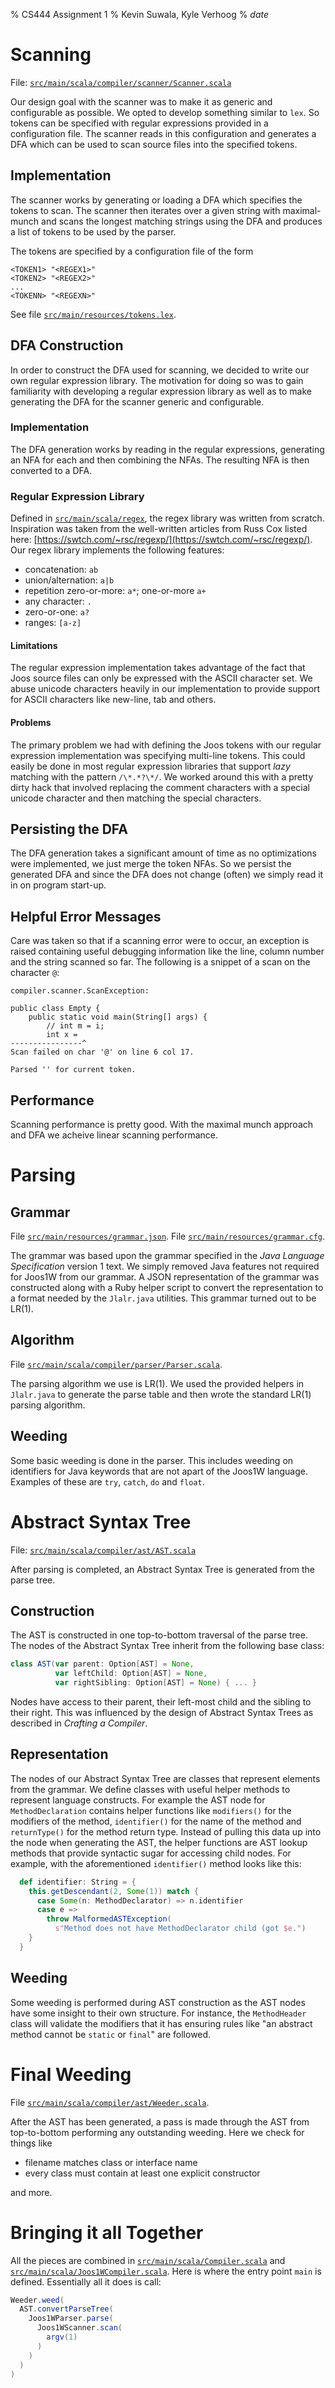 % CS444 Assignment 1
% Kevin Suwala, Kyle Verhoog
% $date$

# Scanning

File: [`src/main/scala/compiler/scanner/Scanner.scala`](https://git.uwaterloo.ca/kgsuwala/cs444-w19-vei/blob/79fd124aff5bcea44a63bc09e5b1841bea6105b4/src/main/scala/compiler/scanner/Scanner.scala)

Our design goal with the scanner was to make it as generic and configurable as
possible. We opted to develop something similar to `lex`. So tokens can be
specified with regular expressions provided in a configuration file. The scanner
reads in this configuration and generates a DFA which can be used to scan source
files into the specified tokens.

## Implementation
The scanner works by generating or loading a DFA which specifies the tokens to
scan. The scanner then iterates over a given string with maximal-munch and scans
the longest matching strings using the DFA and produces a list of tokens to be
used by the parser.

The tokens are specified by a configuration file of the form

```
<TOKEN1> "<REGEX1>"
<TOKEN2> "<REGEX2>"
...
<TOKENN> "<REGEXN>"
```

See file [`src/main/resources/tokens.lex`](https://git.uwaterloo.ca/kgsuwala/cs444-w19-vei/blob/79fd124aff5bcea44a63bc09e5b1841bea6105b4/src/main/resources/tokens.lex).

## DFA Construction

In order to construct the DFA used for scanning, we decided to write our own
regular expression library. The motivation for doing so was to gain familiarity
with developing a regular expression library as well as to make generating the
DFA for the scanner generic and configurable.

### Implementation

The DFA generation works by reading in the regular expressions, generating an
NFA for each and then combining the NFAs. The resulting NFA is then converted to
a DFA.


### Regular Expression Library

Defined in
[`src/main/scala/regex`](https://git.uwaterloo.ca/kgsuwala/cs444-w19-vei/blob/79fd124aff5bcea44a63bc09e5b1841bea6105b4/src/main/scala/regex/Regex.scala),
the regex library was written from scratch.  Inspiration was taken from the
well-written articles from Russ Cox listed here:
[https://swtch.com/~rsc/regexp/](https://swtch.com/~rsc/regexp/). Our regex
library implements the following features:

- concatenation: `ab`
- union/alternation: `a|b`
- repetition zero-or-more: `a*`; one-or-more `a+`
- any character: `.`
- zero-or-one: `a?`
- ranges: `[a-z]`

#### Limitations
The regular expression implementation takes advantage of the fact that Joos source
files can only be expressed with the ASCII character set. We abuse unicode
characters heavily in our implementation to provide support for ASCII characters
like new-line, tab and others.


#### Problems
The primary problem we had with defining the Joos tokens with our regular
expression implementation was specifying multi-line tokens. This could easily
be done in most regular expression libraries that support _lazy_ matching with
the pattern `/\*.*?\*/`. We worked around this with a pretty dirty hack that
involved replacing the comment characters with a special unicode character and
then matching the special characters.

## Persisting the DFA

The DFA generation takes a significant amount of time as no optimizations were
implemented, we just merge the token NFAs. So we persist the generated DFA and
since the DFA does not change (often) we simply read it in on program start-up.

## Helpful Error Messages
Care was taken so that if a scanning error were to occur, an exception is
raised containing useful debugging information like the line, column number and
the string scanned so far. The following is a snippet of a scan on the
character `@`:

```
compiler.scanner.ScanException:

public class Empty {
    public static void main(String[] args) {
        // int m = i;
        int x = 
----------------^
Scan failed on char '@' on line 6 col 17.

Parsed '' for current token.
```


## Performance
Scanning performance is pretty good. With the maximal munch approach and DFA we
acheive linear scanning performance.

# Parsing

## Grammar
File [`src/main/resources/grammar.json`](https://git.uwaterloo.ca/kgsuwala/cs444-w19-vei/blob/79fd124aff5bcea44a63bc09e5b1841bea6105b4/src/main/resources/grammar.json).
File [`src/main/resources/grammar.cfg`](https://git.uwaterloo.ca/kgsuwala/cs444-w19-vei/blob/79fd124aff5bcea44a63bc09e5b1841bea6105b4/src/main/resources/grammar.cfg).

The grammar was based upon the grammar specified in the _Java Language
Specification_ version 1 text. We simply removed Java features not required
for Joos1W from our grammar. A JSON representation of the grammar was
constructed along with a Ruby helper script to convert the representation to a
format needed by the `Jlalr.java` utilities. This grammar turned out to be
LR(1).

## Algorithm
File [`src/main/scala/compiler/parser/Parser.scala`](https://git.uwaterloo.ca/kgsuwala/cs444-w19-vei/blob/79fd124aff5bcea44a63bc09e5b1841bea6105b4/src/main/scala/compiler/parser/Parser.scala).

The parsing algorithm we use is LR(1). We used the provided helpers in
`Jlalr.java` to generate the parse table and then wrote the standard LR(1)
parsing algorithm.

## Weeding
Some basic weeding is done in the parser. This includes weeding on identifiers
for Java keywords that are not apart of the Joos1W language. Examples of these
are `try`, `catch`, `do` and `float`.

# Abstract Syntax Tree

File: [`src/main/scala/compiler/ast/AST.scala`](https://git.uwaterloo.ca/kgsuwala/cs444-w19-vei/blob/79fd124aff5bcea44a63bc09e5b1841bea6105b4/src/main/scala/compiler/ast/AST.scala)

After parsing is completed, an Abstract Syntax Tree is generated from the parse
tree.

## Construction
The AST is constructed in one top-to-bottom traversal of the parse tree. The
nodes of the Abstract Syntax Tree inherit from the following base class:

```scala
class AST(var parent: Option[AST] = None,
          var leftChild: Option[AST] = None,
          var rightSibling: Option[AST] = None) { ... }
```

Nodes have access to their parent, their left-most child and the sibling to
their right. This was  influenced by the design of Abstract Syntax Trees as
described in _Crafting a Compiler_.


## Representation
The nodes of our Abstract Syntax Tree are classes that represent elements from
the grammar. We define classes with useful helper methods to represent language
constructs. For example the AST node for `MethodDeclaration` contains helper
functions like `modifiers()` for the modifiers of the method, `identifier()`
for the name of the method and `returnType()` for the method return type.
Instead of pulling this data up into the node when generating the AST, the
helper functions are AST lookup methods that provide syntactic sugar for
accessing child nodes. For example, with the aforementioned `identifier()`
method looks like this:

```scala
  def identifier: String = {
    this.getDescendant(2, Some(1)) match {
      case Some(n: MethodDeclarator) => n.identifier
      case e =>
        throw MalformedASTException(
          s"Method does not have MethodDeclarator child (got $e.")
    }
  }
```

## Weeding
Some weeding is performed during AST construction as the AST nodes
have some insight to their own structure. For instance, the
`MethodHeader` class will validate the modifiers that it has
ensuring rules like "an abstract method cannot be `static` or
`final`" are followed.


# Final Weeding

File [`src/main/scala/compiler/ast/Weeder.scala`](https://git.uwaterloo.ca/kgsuwala/cs444-w19-vei/blob/79fd124aff5bcea44a63bc09e5b1841bea6105b4/src/main/scala/compiler/ast/Weeder.scala).

After the AST has been generated, a pass is made through the AST from
top-to-bottom performing any outstanding weeding. Here we check for things like

- filename matches class or interface name
- every class must contain at least one explicit constructor

and more.

# Bringing it all Together
All the pieces are combined in
[`src/main/scala/Compiler.scala`](https://git.uwaterloo.ca/kgsuwala/cs444-w19-vei/blob/79fd124aff5bcea44a63bc09e5b1841bea6105b4/src/main/scala/compiler/Compiler.scala)
and
[`src/main/scala/Joos1WCompiler.scala`](https://git.uwaterloo.ca/kgsuwala/cs444-w19-vei/blob/79fd124aff5bcea44a63bc09e5b1841bea6105b4/src/main/scala/compiler/Compiler.scala).
Here is where the entry point `main` is defined. Essentially all it does is
call:

```scala
Weeder.weed(
  AST.convertParseTree(
    Joos1WParser.parse(
      Joos1WScanner.scan(
        argv(1)
      )
    )
  )
)
```
